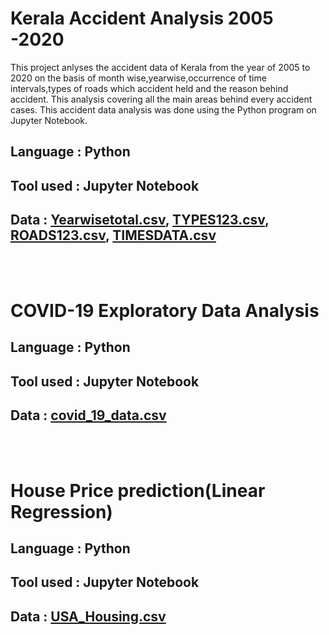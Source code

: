 
# Kerala Accident Analysis  2005 -2020
This project anlyses the accident data of Kerala from the year of 2005 to 2020 on the basis of month wise,yearwise,occurrence of time intervals,types of roads which accident held and the reason behind accident. This analysis covering all the main areas behind every accident cases. This accident data analysis was done using the Python program on Jupyter Notebook.

## Language : Python
## Tool used : Jupyter Notebook 
## Data : [Yearwisetotal.csv](https://github.com/Sachinsn19/EduBridge/files/7027545/Yearwisetotal.csv), [TYPES123.csv](https://github.com/Sachinsn19/EduBridge/files/7027546/TYPES123.csv), [ROADS123.csv](https://github.com/Sachinsn19/EduBridge/files/7027547/ROADS123.csv), [TIMESDATA.csv](https://github.com/Sachinsn19/EduBridge/files/7027548/TIMESDATA.csv)
<br></br>
# COVID-19  Exploratory Data Analysis

## Language : Python
## Tool used : Jupyter Notebook 
## Data : [covid_19_data.csv](https://github.com/Sachinsn19/EduBridge/files/7231592/covid_19_data.csv)

<br></br>
# House Price prediction(Linear Regression)


## Language : Python
## Tool used : Jupyter Notebook 
## Data : [USA_Housing.csv](https://github.com/Sachinsn19/EduBridge/files/7156633/USA_Housing.csv)





